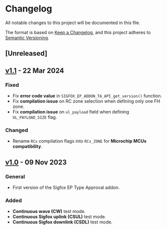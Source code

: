 # Changelog

All notable changes to this project will be documented in this file.

The format is based on [Keep a Changelog](https://keepachangelog.com/en/1.0.0/),
and this project adheres to [Semantic Versioning](https://semver.org/spec/v2.0.0.html).

## [Unreleased]

## [v1.1](https://github.com/sigfox-tech-radio/sigfox-ep-addon-ta/releases/tag/v1.1) - 22 Mar 2024

### Fixed

* Fix **error code value** in `SIGFOX_EP_ADDON_TA_API_get_version()` function.
* Fix **compilation issue** on RC zone selection when defining only one FH zone.
* Fix **compilation issue** on `ul_payload` field when defining `UL_PAYLOAD_SIZE` flag.

### Changed

* Rename `RCx` compilation flags into `RCx_ZONE` for **Microchip MCUs compatibility**.

## [v1.0](https://github.com/sigfox-tech-radio/sigfox-ep-addon-ta/releases/tag/v1.0) - 09 Nov 2023

### General

* First version of the Sigfox EP Type Approval addon.

### Added

* **Continuous wave (CW)** test mode.
* **Continuous Sigfox uplink (CSUL)** test mode.
* **Continuous Sigfox downlink (CSDL)** test mode.
